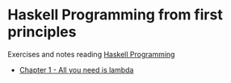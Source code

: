 # Haskell Programming from first principles
Exercises and notes reading [Haskell Programming](https://haskellbook.com/)

* [Chapter 1  - All you need is lambda](chapter-1.org)
